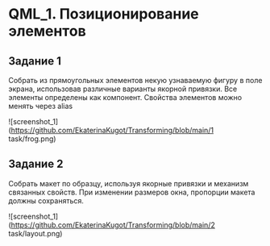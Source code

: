 # QML_1. Позиционирование элементов

## Задание 1

Собрать из прямоугольных элементов некую узнаваемую фигуру в поле экрана, использовав различные варианты якорной привязки.
Все элементы определены как компонент. Свойства элементов можно менять через alias

![screenshot_1](https://github.com/EkaterinaKugot/Transforming/blob/main/1 task/frog.png)

## Задание 2

Собрать макет по образцу, используя якорные привязки и механизм связанных свойств. При изменении размеров окна, пропорции макета должны сохраняться.

![screenshot_1](https://github.com/EkaterinaKugot/Transforming/blob/main/2 task/layout.png)